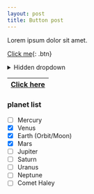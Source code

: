 ```yaml
---
layout: post
title: Button post
---
```


Lorem ipsum dolor sit amet.

[Click me](http://www.google.com){: .btn}

<details>
<summary>Hidden dropdown</summary>
<br>
Dropdown content
</details>

|[Click here](https://github.com/)|
|---|


### planet list

- [ ] Mercury
- [x] Venus
- [x] Earth (Orbit/Moon)
- [x] Mars
- [ ] Jupiter
- [ ] Saturn
- [ ] Uranus
- [ ] Neptune
- [ ] Comet Haley

<br>
